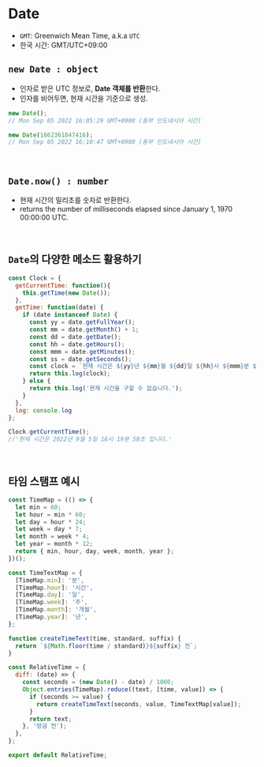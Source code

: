 # Date

- `GMT`: Greenwich Mean Time, a.k.a `UTC`
-  한국 시간: GMT/UTC+09:00
## `new Date : object`

- 인자로 받은 UTC 정보로, **Date 객체를 반환**한다.
- 인자를 비어두면, 현재 시간을 기준으로 생성.

```js
new Date();
// Mon Sep 05 2022 16:05:29 GMT+0900 (동부 인도네시아 시간)`

new Date(1662361847416);
// Mon Sep 05 2022 16:10:47 GMT+0900 (동부 인도네시아 시간)
```

<br>

## `Date.now() : number`

- 현재 시간의 밀리초를 숫자로 반환한다.
- returns the number of milliseconds elapsed since January 1, 1970 00:00:00 UTC.

<br>

## `Date`의 다양한 메소드 활용하기

```js
const Clock = {
  getCurrentTime: function(){
    this.getTime(new Date());
  },
  getTime: function(date) {
    if (date instanceof Date) {
      const yy = date.getFullYear();
      const mm = date.getMonth() + 1;
      const dd = date.getDate();
      const hh = date.getHours();
      const mmm = date.getMinutes();
      const ss = date.getSeconds();
      const clock = `현재 시간은 ${yy}년 ${mm}월 ${dd}일 ${hh}시 ${mmm}분 ${ss}초 입니다.`;
      return this.log(clock);
    } else {
      return this.log('현재 시간을 구할 수 없습니다.');
    }
  },
  log: console.log
};
```

```js
Clock.getCurrentTime();
//'현재 시간은 2022년 9월 5일 16시 19분 58초 입니다.'
```

<br>

## 타임 스탬프 예시

```js
const TimeMap = (() => {
  let min = 60;
  let hour = min * 60;
  let day = hour * 24;
  let week = day * 7;
  let month = week * 4;
  let year = month * 12;
  return { min, hour, day, week, month, year };
})();

const TimeTextMap = {
  [TimeMap.min]: '분',
  [TimeMap.hour]: '시간',
  [TimeMap.day]: '일',
  [TimeMap.week]: '주',
  [TimeMap.month]: '개월',
  [TimeMap.year]: '년',
};

function createTimeText(time, standard, suffix) {
  return `${Math.floor(time / standard)}${suffix} 전`;
}

const RelativeTime = {
  diff: (date) => {
    const seconds = (new Date() - date) / 1000;
    Object.entries(TimeMap).reduce((text, [time, value]) => {
      if (seconds >= value) {
        return createTimeText(seconds, value, TimeTextMap[value]);
      }
      return text;
    }, '방금 전');
  },
};

export default RelativeTime;
```

</details>
